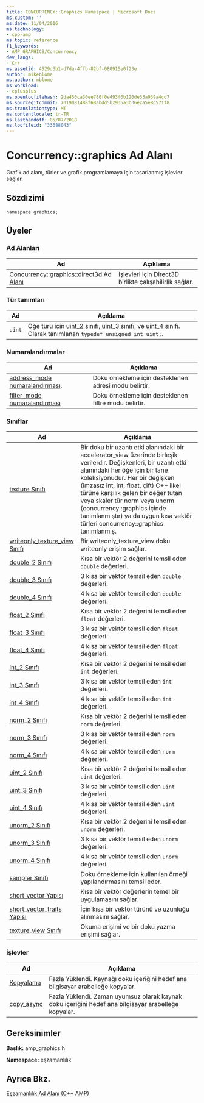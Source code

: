 ```yaml
---
title: CONCURRENCY::Graphics Namespace | Microsoft Docs
ms.custom: ''
ms.date: 11/04/2016
ms.technology:
- cpp-amp
ms.topic: reference
f1_keywords:
- AMP_GRAPHICS/Concurrency
dev_langs:
- C++
ms.assetid: 4529d3b1-d7da-4ffb-82bf-080915e0f23e
author: mikeblome
ms.author: mblome
ms.workload:
- cplusplus
ms.openlocfilehash: 2da450ca30ee780f0e493f0b120de33a939a4cd7
ms.sourcegitcommit: 7019081488f68abdd5b2935a3b36e2a5e8c571f8
ms.translationtype: MT
ms.contentlocale: tr-TR
ms.lasthandoff: 05/07/2018
ms.locfileid: "33688043"
---
```

# <a name="concurrencygraphics-namespace"></a>Concurrency::graphics Ad Alanı
Grafik ad alanı, türler ve grafik programlamaya için tasarlanmış işlevler sağlar.  
  
## <a name="syntax"></a>Sözdizimi  
  
```  
namespace graphics;  
```  
  
## <a name="members"></a>Üyeler  
  
### <a name="namespaces"></a>Ad Alanları  
  
|Ad|Açıklama|  
|----------|-----------------|  
|[Concurrency::graphics::direct3d Ad Alanı](concurrency-graphics-direct3d-namespace.md)|İşlevleri için Direct3D birlikte çalışabilirlik sağlar.|  
  
### <a name="typedefs"></a>Tür tanımları  
  
|Ad|Açıklama|  
|----------|-----------------|  
|`uint`|Öğe türü için [uint_2 sınıfı](uint-2-class.md), [uint_3 sınıfı](uint-3-class.md), ve [uint_4 sınıfı](uint-4-class.md). Olarak tanımlanan `typedef unsigned int uint;`.|  
  
### <a name="enumerations"></a>Numaralandırmalar  
  
|Ad|Açıklama|  
|----------|-----------------|  
|[address_mode numaralandırması](concurrency-graphics-namespace-enums.md#address_mode).|Doku örnekleme için desteklenen adresi modu belirtir.|  
|[filter_mode numaralandırması](concurrency-graphics-namespace-enums.md#filter_mode)|Doku örnekleme için desteklenen filtre modu belirtir.|  
  
### <a name="classes"></a>Sınıflar  
  
|Ad|Açıklama|  
|----------|-----------------|  
|[texture Sınıfı](texture-class.md)|Bir doku bir uzantı etki alanındaki bir accelerator_view üzerinde birleşik verilerdir. Değişkenleri, bir uzantı etki alanındaki her öğe için bir tane koleksiyonudur. Her bir değişken (imzasız int, int, float, çift) C++ ilkel türüne karşılık gelen bir değer tutan veya skaler tür norm veya unorm (concurrency::graphics içinde tanımlanmıştır) ya da uygun kısa vektör türleri concurrency::graphics tanımlanmış.|  
|[writeonly_texture_view Sınıfı](writeonly-texture-view-class.md)|Bir writeonly_texture_view doku writeonly erişim sağlar.|  
|[double_2 Sınıfı](double-2-class.md)|Kısa bir vektör 2 değerini temsil eden `double` değerleri.|  
|[double_3 Sınıfı](double-3-class.md)|3 kısa bir vektör temsil eden `double` değerleri.|  
|[double_4 Sınıfı](double-4-class.md)|4 kısa bir vektör temsil eden `double` değerleri.|  
|[float_2 Sınıfı](float-2-class.md)|Kısa bir vektör 2 değerini temsil eden `float` değerleri.|  
|[float_3 Sınıfı](float-3-class.md)|3 kısa bir vektör temsil eden `float` değerleri.|  
|[float_4 Sınıfı](float-4-class.md)|4 kısa bir vektör temsil eden `float` değerleri.|  
|[int_2 Sınıfı](int-2-class.md)|Kısa bir vektör 2 değerini temsil eden `int` değerleri.|  
|[int_3 Sınıfı](int-3-class.md)|3 kısa bir vektör temsil eden `int` değerleri.|  
|[int_4 Sınıfı](int-4-class.md)|4 kısa bir vektör temsil eden `int` değerleri.|  
|[norm_2 Sınıfı](norm-2-class.md)|Kısa bir vektör 2 değerini temsil eden `norm` değerleri.|  
|[norm_3 Sınıfı](norm-3-class.md)|3 kısa bir vektör temsil eden `norm` değerleri.|  
|[norm_4 Sınıfı](norm-4-class.md)|4 kısa bir vektör temsil eden `norm` değerleri.|  
|[uint_2 Sınıfı](uint-2-class.md)|Kısa bir vektör 2 değerini temsil eden `uint` değerleri.|  
|[uint_3 Sınıfı](uint-3-class.md)|3 kısa bir vektör temsil eden `uint` değerleri.|  
|[uint_4 Sınıfı](uint-4-class.md)|4 kısa bir vektör temsil eden `uint` değerleri.|  
|[unorm_2 Sınıfı](unorm-2-class.md)|Kısa bir vektör 2 değerini temsil eden `unorm` değerleri.|  
|[unorm_3 Sınıfı](unorm-3-class.md)|3 kısa bir vektör temsil eden `unorm` değerleri.|  
|[unorm_4 Sınıfı](unorm-4-class.md)|4 kısa bir vektör temsil eden `unorm` değerleri.|  
|[sampler Sınıfı](sampler-class.md)|Doku örnekleme için kullanılan örneği yapılandırmasını temsil eder.|  
|[short_vector Yapısı](short-vector-structure.md)|Kısa bir vektör değerlerin temel bir uygulamasını sağlar.|  
|[short_vector_traits Yapısı](short-vector-traits-structure.md)|İçin kısa bir vektör türünü ve uzunluğu alınmasını sağlar.|  
|[texture_view Sınıfı](texture-view-class.md)|Okuma erişimi ve bir doku yazma erişimi sağlar.|  
  
### <a name="functions"></a>İşlevler  
  
|Ad|Açıklama|  
|----------|-----------------|  
|[Kopyalama](concurrency-graphics-namespace-functions.md#copy)|Fazla Yüklendi. Kaynağı doku içeriğini hedef ana bilgisayar arabelleğe kopyalar.|  
|[copy_async](concurrency-graphics-namespace-functions.md#copy_async)|Fazla Yüklendi. Zaman uyumsuz olarak kaynak doku içeriğini hedef ana bilgisayar arabelleğe kopyalar.|  
  
## <a name="requirements"></a>Gereksinimler  
 **Başlık:** amp_graphics.h  
  
 **Namespace:** eşzamanlılık  
  
## <a name="see-also"></a>Ayrıca Bkz.  
 [Eşzamanlılık Ad Alanı (C++ AMP)](concurrency-namespace-cpp-amp.md)
